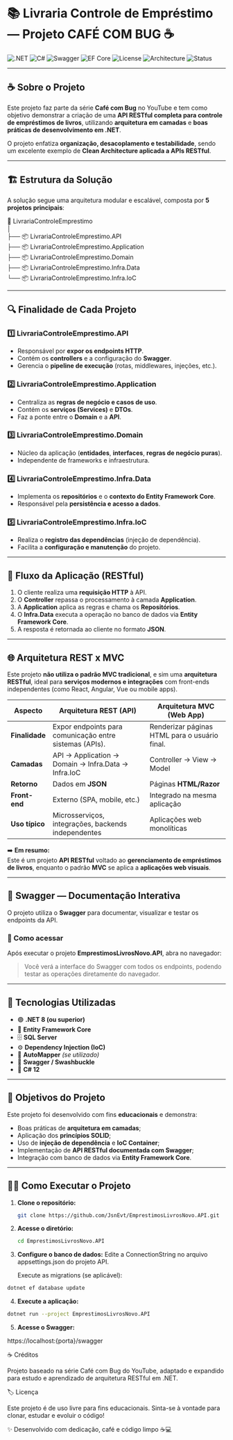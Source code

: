 # 📚 Livraria Controle de Empréstimo — Projeto CAFÉ COM BUG ☕

![.NET](https://img.shields.io/badge/.NET-8.0-blueviolet?logo=dotnet&logoColor=white)
![C#](https://img.shields.io/badge/C%23-Language-239120?logo=c-sharp&logoColor=white)
![Swagger](https://img.shields.io/badge/Swagger-API%20Docs-brightgreen?logo=swagger)
![EF Core](https://img.shields.io/badge/Entity%20Framework-Core-5C2D91?logo=entity-framework&logoColor=white)
![License](https://img.shields.io/badge/License-MIT-yellow)
![Architecture](https://img.shields.io/badge/Architecture-RESTful%20API-orange)
![Status](https://img.shields.io/badge/Status-Em%20Desenvolvimento-informational)

---

## ☕ Sobre o Projeto

Este projeto faz parte da série **Café com Bug** no YouTube e tem como objetivo demonstrar a criação de uma **API RESTful completa para controle de empréstimos de livros**, utilizando **arquitetura em camadas** e **boas práticas de desenvolvimento em .NET**.

O projeto enfatiza **organização, desacoplamento e testabilidade**, sendo um excelente exemplo de **Clean Architecture aplicada a APIs RESTful**.

---

## 🏗️ Estrutura da Solução

A solução segue uma arquitetura modular e escalável, composta por **5 projetos principais**:

📁 LivrariaControleEmprestimo  
│  
├── 📦 LivrariaControleEmprestimo.API  
├── 📦 LivrariaControleEmprestimo.Application  
├── 📦 LivrariaControleEmprestimo.Domain  
├── 📦 LivrariaControleEmprestimo.Infra.Data  
└── 📦 LivrariaControleEmprestimo.Infra.IoC  


---

## 🔍 Finalidade de Cada Projeto

### **1️⃣ LivrariaControleEmprestimo.API**
- Responsável por **expor os endpoints HTTP**.
- Contém os **controllers** e a configuração do **Swagger**.
- Gerencia o **pipeline de execução** (rotas, middlewares, injeções, etc.).

### **2️⃣ LivrariaControleEmprestimo.Application**
- Centraliza as **regras de negócio e casos de uso**.
- Contém os **serviços (Services)** e **DTOs**.
- Faz a ponte entre o **Domain** e a **API**.

### **3️⃣ LivrariaControleEmprestimo.Domain**
- Núcleo da aplicação (**entidades**, **interfaces**, **regras de negócio puras**).
- Independente de frameworks e infraestrutura.

### **4️⃣ LivrariaControleEmprestimo.Infra.Data**
- Implementa os **repositórios** e o **contexto do Entity Framework Core**.
- Responsável pela **persistência e acesso a dados**.

### **5️⃣ LivrariaControleEmprestimo.Infra.IoC**
- Realiza o **registro das dependências** (injeção de dependência).
- Facilita a **configuração e manutenção** do projeto.

---

## 🧠 Fluxo da Aplicação (RESTful)

1. O cliente realiza uma **requisição HTTP** à API.  
2. O **Controller** repassa o processamento à camada **Application**.  
3. A **Application** aplica as regras e chama os **Repositórios**.  
4. O **Infra.Data** executa a operação no banco de dados via **Entity Framework Core**.  
5. A resposta é retornada ao cliente no formato **JSON**.  

---

## 🌐 Arquitetura REST x MVC

Este projeto **não utiliza o padrão MVC tradicional**, e sim uma **arquitetura RESTful**, ideal para **serviços modernos e integrações** com front-ends independentes (como React, Angular, Vue ou mobile apps).

| Aspecto | **Arquitetura REST (API)** | **Arquitetura MVC (Web App)** |
|----------|-----------------------------|-------------------------------|
| **Finalidade** | Expor endpoints para comunicação entre sistemas (APIs). | Renderizar páginas HTML para o usuário final. |
| **Camadas** | API → Application → Domain → Infra.Data → Infra.IoC | Controller → View → Model |
| **Retorno** | Dados em **JSON** | Páginas **HTML/Razor** |
| **Front-end** | Externo (SPA, mobile, etc.) | Integrado na mesma aplicação |
| **Uso típico** | Microsserviços, integrações, backends independentes | Aplicações web monolíticas |

➡️ **Em resumo:**  
Este é um projeto **API RESTful** voltado ao **gerenciamento de empréstimos de livros**, enquanto o padrão **MVC** se aplica a **aplicações web visuais**.

---

## 🚀 Swagger — Documentação Interativa

O projeto utiliza o **Swagger** para documentar, visualizar e testar os endpoints da API.

### 🔧 Como acessar
Após executar o projeto **EmprestimosLivrosNovo.API**, abra no navegador:


> Você verá a interface do Swagger com todos os endpoints, podendo testar as operações diretamente do navegador.

---

## 🧩 Tecnologias Utilizadas

- 🟣 **.NET 8 (ou superior)**
- 🧱 **Entity Framework Core**
- 🗄️ **SQL Server**
- ⚙️ **Dependency Injection (IoC)**
- 🧭 **AutoMapper** *(se utilizado)*
- 📗 **Swagger / Swashbuckle**
- 💬 **C# 12**

---

## 📘 Objetivos do Projeto

Este projeto foi desenvolvido com fins **educacionais** e demonstra:
- Boas práticas de **arquitetura em camadas**;
- Aplicação dos **princípios SOLID**;
- Uso de **injeção de dependência** e **IoC Container**;
- Implementação de **API RESTful documentada com Swagger**;
- Integração com banco de dados via **Entity Framework Core**.

---

## 🧑‍💻 Como Executar o Projeto

1. **Clone o repositório:**
   ```bash
   git clone https://github.com/JsnEvt/EmprestimosLivrosNovo.API.git

2. **Acesse o diretório:**
   ```bash
   cd EmprestimosLivrosNovo.API
3. **Configure o banco de dados:**
   Edite a ConnectionString no arquivo appsettings.json do projeto API.

   Execute as migrations (se aplicável):
  ```bash
  dotnet ef database update
  ```
4. **Execute a aplicação:**
  ```bash
  dotnet run --project EmprestimosLivrosNovo.API
  ```
5. **Acesse o Swagger:**

  https://localhost:{porta}/swagger

☕ Créditos

Projeto baseado na série Café com Bug do YouTube, adaptado e expandido para estudo e aprendizado de arquitetura RESTful em .NET.

🏷️ Licença

Este projeto é de uso livre para fins educacionais.
Sinta-se à vontade para clonar, estudar e evoluir o código!

✨ Desenvolvido com dedicação, café e código limpo ☕💻
